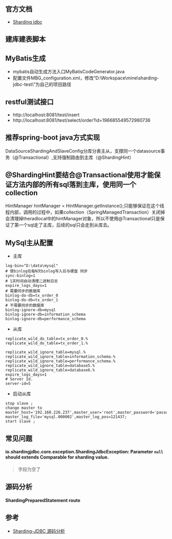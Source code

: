 ## 官方文档
* [Sharding jdbc](http://shardingjdbc.io/docs_cn/01-start/code-demo/)

## 建库建表脚本


## MyBatis生成
* mybatis自动生成方法入口MyBatisCodeGenerator.java
* 配置文件MBG_configuration.xml，修改“D:\Workspace\mine\sharding-jdbc-test\”为自己的项目路径

## restful测试接口
* http://localhost:8081/test/insert
* http://localhost:8081/test/select/order?id=196685549572980736


## 推荐spring-boot java方式实现
 DataSourceShardingAndSlaveConfig分库分表主从，支撑同一个datasource事务（@Transactional）,支持强制路由到主库（@ShardingHint）
 
 
## @ShardingHint要结合@Transactional使用才能保证方法内部的所有sql落到主库，使用同一个collection

  HintManager hintManager = HintManager.getInstance();只能够保证在这个线程内部，调用的过程中，如果collection（SpringManagedTransaction）关闭掉会清理掉theradlocal中的hintManager对象，所以不使用@Transactional只是保证了第一个sql走了主库，后续的sql只会走到从库去。



## MySql主从配置
* 主库
````$xslt
log-bin="D:\data\mysql"
# 使binlog在每N次binlog写入后与硬盘 同步
sync-binlog=1
# 1天时间自动清理二进制日志
expire_logs_days=1
# 需要同步的数据库 
binlog-do-db=tx_order_0
binlog-do-db=tx_order_1
# 不需要同步的数据库
binlog-ignore-db=mysql   
binlog-ignore-db=information_schema 
binlog-ignore-db=performance_schema
````
* 从库
````$xslt
replicate_wild_do_table=tx_order_0.%
replicate_wild_do_table=tx_order_1.%

replicate_wild_ignore_table=mysql.%
replicate_wild_ignore_table=information_schema.%
replicate_wild_ignore_table=performance_schema.%
replicate_wild_ignore_table=database5.%
replicate_wild_ignore_table=database6.%
expire_logs_days=1
# Server Id.
server-id=5
````
* 启动从库
````$xslt
stop slave ;
change master to master_host='192.168.226.237',master_user='root',master_password='password', master_log_file='mysql.000002',master_log_pos=121437;
start slave ;
````


## 常见问题
#### io.shardingjdbc.core.exception.ShardingJdbcException: Parameter `null` should extends Comparable for sharding value.
> 字段为空了



## 源码分析
#### ShardingPreparedStatement route



## 参考
* [Sharding-JDBC 源码分析](https://www.iocoder.cn/categories/Sharding-JDBC/)